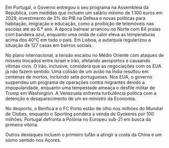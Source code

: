 Em Portugal, o Governo entregou o seu programa na Assembleia da República, com medidas que incluem um salário mínimo de 1.100 euros em 2029, investimento de 2% do PIB na Defesa e novas políticas para habitação, imigração e educação, como a proibição de telemóveis nas escolas até ao 6.º ano. A época balnear arrancou no Norte com 84 praias com bandeira azul, enquanto uma onda de calor eleva as temperaturas acima dos 40°C em todo o país. Em Lisboa, a autarquia regularizou a situação de 127 casas em bairros sociais.

No plano internacional, a tensão escalou no Médio Oriente com ataques de mísseis trocados entre Israel e Irão, afetando aeroportos e causando vítimas civis. O Irão, inclusive, considera que as negociações com os EUA já não fazem sentido. Uma colisão de um avião na Índia resultou em centenas de mortos, incluindo sete portugueses. Nos EUA, o governo suspendeu um programa de operações contra migrantes devido a impopularidade, enquanto uma tempestade ameaça o desfile militar de Trump em Washington. A Venezuela enfrenta turbulência política com a detenção e desaparecimento de um ex-ministro da Economia.

No desporto, o Benfica e o FC Porto estão de olho nos milhões do Mundial de Clubes, enquanto o Sporting pondera a venda de Gyokeres por 100 milhões. Portugal defronta a Polónia no Europeu sub-21 em busca da primeira vitória.

Outros destaques incluem o primeiro tufão a atingir a costa da China e um sismo sentido nos Açores.